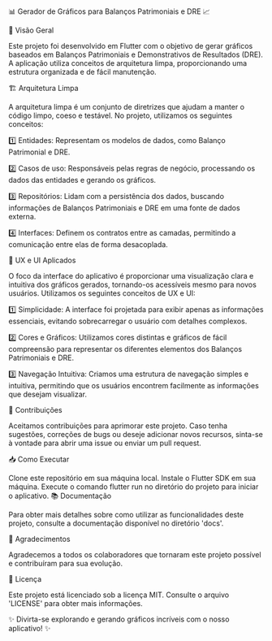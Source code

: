 📊 Gerador de Gráficos para Balanços Patrimoniais e DRE 📈

📝 Visão Geral

Este projeto foi desenvolvido em Flutter com o objetivo de gerar gráficos baseados em Balanços Patrimoniais e Demonstrativos de Resultados (DRE). A aplicação utiliza conceitos de arquitetura limpa, proporcionando uma estrutura organizada e de fácil manutenção.

🏗️ Arquitetura Limpa

A arquitetura limpa é um conjunto de diretrizes que ajudam a manter o código limpo, coeso e testável. No projeto, utilizamos os seguintes conceitos:

1️⃣ Entidades: Representam os modelos de dados, como Balanço Patrimonial e DRE.

2️⃣ Casos de uso: Responsáveis pelas regras de negócio, processando os dados das entidades e gerando os gráficos.

3️⃣ Repositórios: Lidam com a persistência dos dados, buscando informações de Balanços Patrimoniais e DRE em uma fonte de dados externa.

4️⃣ Interfaces: Definem os contratos entre as camadas, permitindo a comunicação entre elas de forma desacoplada.

🎨 UX e UI Aplicados

O foco da interface do aplicativo é proporcionar uma visualização clara e intuitiva dos gráficos gerados, tornando-os acessíveis mesmo para novos usuários. Utilizamos os seguintes conceitos de UX e UI:

1️⃣ Simplicidade: A interface foi projetada para exibir apenas as informações essenciais, evitando sobrecarregar o usuário com detalhes complexos.

2️⃣ Cores e Gráficos: Utilizamos cores distintas e gráficos de fácil compreensão para representar os diferentes elementos dos Balanços Patrimoniais e DRE.

3️⃣ Navegação Intuitiva: Criamos uma estrutura de navegação simples e intuitiva, permitindo que os usuários encontrem facilmente as informações que desejam visualizar.

🌟 Contribuições

Aceitamos contribuições para aprimorar este projeto. Caso tenha sugestões, correções de bugs ou deseje adicionar novos recursos, sinta-se à vontade para abrir uma issue ou enviar um pull request.

📥 Como Executar

Clone este repositório em sua máquina local.
Instale o Flutter SDK em sua máquina.
Execute o comando flutter run no diretório do projeto para iniciar o aplicativo.
📚 Documentação

Para obter mais detalhes sobre como utilizar as funcionalidades deste projeto, consulte a documentação disponível no diretório 'docs'.

🙌 Agradecimentos

Agradecemos a todos os colaboradores que tornaram este projeto possível e contribuíram para sua evolução.

📃 Licença

Este projeto está licenciado sob a licença MIT. Consulte o arquivo 'LICENSE' para obter mais informações.

✨ Divirta-se explorando e gerando gráficos incríveis com o nosso aplicativo! ✨
